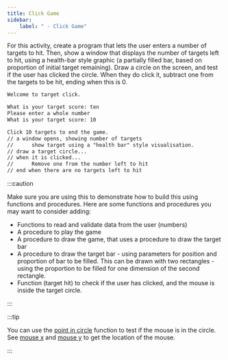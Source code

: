 ```yaml
---
title: Click Game
sidebar:
    label: " - Click Game"
---
```


For this activity, create a program that lets the user enters a number of targets to hit. Then, show a window that displays the number of targets left to hit, using a health-bar style graphic (a partially filled bar, based on proportion of initial target remaining). Draw a circle on the screen, and test if the user has clicked the circle. When they do click it, subtract one from the targets to be hit, ending when this is 0.

```txt
Welcome to target click.

What is your target score: ten
Please enter a whole number
What is your target score: 10

Click 10 targets to end the game.
// a window opens, showing number of targets
//      show target using a "health bar" style visualisation.
// draw a target circle...
// when it is clicked...
//      Remove one from the number left to hit
// end when there are no targets left to hit
```

:::caution

Make sure you are using this to demonstrate how to build this using functions and procedures. Here are some functions and procedures you may want to consider adding:

- Functions to read and validate data from the user (numbers)
- A procedure to play the game
- A procedure to draw the game, that uses a procedure to draw the target bar
- A procedure to draw the target bar - using parameters for position and proportion of bar to be filled. This can be drawn with two rectangles - using the proportion to be filled for one dimension of the second rectangle.
- Function (target hit) to check if the user has clicked, and the mouse is inside the target circle.

:::

:::tip

You can use the [point in circle](https://splashkit.io/api/geometry/#point-in-circle-2) function to test if the mouse is in the circle. See [mouse x](https://splashkit.io/api/input/#mouse-x) and [mouse y](https://splashkit.io/api/input/#mouse-y) to get the location of the mouse.

:::
